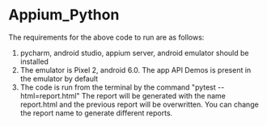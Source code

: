 # Appium_Python
The requirements for the above code to run are as follows:

1. pycharm, android studio, appium server, android emulator should be installed
2. The emulator is Pixel 2, android 6.0. The app API Demos is present in the emulator by 
   default
3. The code is run from the terminal by the command "pytest --html=report.html"
   The report will be generated with the name report.html and the previous report will be overwritten. 
   You can change the report name to generate different reports.
